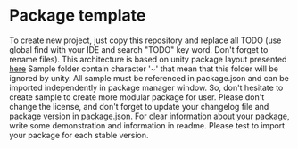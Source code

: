 # Package template

To create new project, just copy this repository and replace all TODO (use global find with your IDE and search "TODO" key word. Don't forget to rename files).
This architecture is based on unity package layout presented [here](https://docs.unity3d.com/Manual/cus-layout.html)
Sample folder contain character '~' that mean that this folder will be ignored by unity.
All sample must be referenced in package.json and can be imported independently in package manager window.
So, don't hesitate to create sample to create more modular package for user. 
Please don't change the license, and don't forget to update your changelog file and package version in package.json.
For clear information about your package, write some demonstration and information in readme.
Please test to import your package for each stable version.